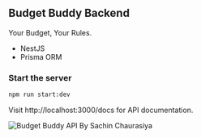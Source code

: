 ## Budget Buddy Backend

Your Budget, Your Rules.

- NestJS
- Prisma ORM

### Start the server

```bash
npm run start:dev
```

Visit http://localhost:3000/docs for API documentation.

![Budget Buddy API By Sachin Chaurasiya](https://github.com/user-attachments/assets/76b2ce3d-5bd8-4106-92b4-ef5e8e5bcfb5)

